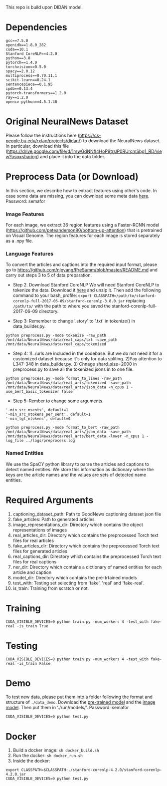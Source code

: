 This repo is build upon DIDAN model. 
    
# Dependencies

```
gcc==7.5.0
openidk==1.8.0_282
cuda==10.1
Stanford CoreNLP==4.2.0
python==3.8
pytorch==1.4.0
torchvision==0.5.0
spacy==2.0.12
multiprocess==0.70.11.1
scikit-learn==0.24.1
sentencepiece==0.1.95
ipdb==0.13.4
pytorch-transformers==1.2.0
ray==1.2.0
opencv-python==4.5.1.48
```

# Original NeuralNews Dataset

Please follow the instructions here (https://cs-people.bu.edu/rxtan/projects/didan/) to download the NeuralNews dataset. In particular, download this file (https://drive.google.com/file/d/1rswGdNNfl4HoP9trslP0RUrcmSbg1_RD/view?usp=sharing) and place it into the data folder.

# Preprocess Data (or Download)
In this section, we describe how to extract features using other's code. In case some data are missing, you can download some meta data [here](https://owncloud.semaforprogram.com/index.php/s/hHLEjCjcczMbvgS). Password: semafor

### Image Features 
For each image, we extract 36 region features using a Faster-RCNN model (https://github.com/peteanderson80/bottom-up-attention) that is pretrained on Visual Genome. The region features for each image is stored separately as a .npy file.

### Language Features
To convert the articles and captions into the required input format, please go to https://github.com/nlpyang/PreSumm/blob/master/README.md and carry out steps 3 to 5 of data preparation.

- Step 2. Download Stanford CoreNLP
We will need Stanford CoreNLP to tokenize the data. Download it [here](https://stanfordnlp.github.io/CoreNLP/) and unzip it. Then add the following command to your bash_profile:
`export CLASSPATH=/path/to/stanford-corenlp-full-2017-06-09/stanford-corenlp-3.8.0.jar`
replacing `/path/to/` with the path to where you saved the stanford-corenlp-full-2017-06-09 directory.

- Step 3: Remember to change '.story' to '.txt' in tokenize() in data_builder.py.
```
python preprocess.py -mode tokenize -raw_path /mnt/data/NeuralNews/data/real_caps/txt -save_path /mnt/data/NeuralNews/data/real_caps/tokenized
```

- Step 4: 1)../urls are included in the codebase. But we do not need it for a customized dataset because it's only for data spliting. 2)Pay attention to L347-348 in data_builder.py. 3) Chnage shard_size=2000 in preprocess.py to save all the tokenized jsons in to one file.
```
python preprocess.py -mode format_to_lines -raw_path /mnt/data/NeuralNews/data/real_arts/tokenized -save_path /mnt/data/NeuralNews/data/real_arts/json_data -n_cpus 1 -use_bert_basic_tokenizer false
```

- Step 5: Rember to change some arguments.
```
'-min_src_nsents', default=1
'-min_src_ntokens_per_sent', default=1
'-min_tgt_ntokens', default=0

python preprocess.py -mode format_to_bert -raw_path /mnt/data/NeuralNews/data/real_arts/json_data -save_path /mnt/data/NeuralNews/data/real_arts/bert_data -lower -n_cpus 1 -log_file ../logs/preprocess.log
```

### Named Entities
We use the SpaCY python library to parse the articles and captions to detect named entities. We store this information as dictionary where the keys are the article names and the values are sets of detected name entities.

# Required Arguments

1. captioning_dataset_path: Path to GoodNews captioning dataset json file
2. fake_articles: Path to generated articles
3. image_representations_dir: Directory which contains the object representations of images
4. real_articles_dir: Directory which contains the preprocessed Torch text files for real articles
5. fake_articles_dir: Directory which contains the preprocessed Torch text files for generated articles
6. real_captions_dir: Directory which contains the preprocessed Torch text files for real captions
7. ner_dir: Directory which contains a dictionary of named entities for each article and caption
8. model_dir: Directory which contains the pre-trtained models
9. test_with: Testing set selecting from 'fake', 'real' and 'fake-real'.
10. is_train: Training from scratch or not.

# Training
```
CUDA_VISIBLE_DEVICES=0 python train.py -num_workers 4 -test_with fake-real -is_train True
```

# Testing
```
CUDA_VISIBLE_DEVICES=0 python train.py -num_workers 4 -test_with fake-real -is_train False
```

# Demo
To test new data, please put them into a folder following the format and structure of `./data_demo`. Download the [pre-trained model](https://owncloud.semaforprogram.com/index.php/s/lCHAqPSi2ufb1zY) and the [image model](https://owncloud.semaforprogram.com/index.php/s/xwWfzQ5O8aPprOK). Then put them in './run/models/'. Password: semafor
```
CUDA_VISIBLE_DEVICES=0 python test.py
```

# Docker
1. Build a docker image: `sh docker_build.sh`
2. Run the docker: `sh docker_run.sh`
3. Inside the docker: 
```
export CLASSPATH=$CLASSPATH:./stanford-corenlp-4.2.0/stanford-corenlp-4.2.0.jar
CUDA_VISIBLE_DEVICES=0 python test.py
```

